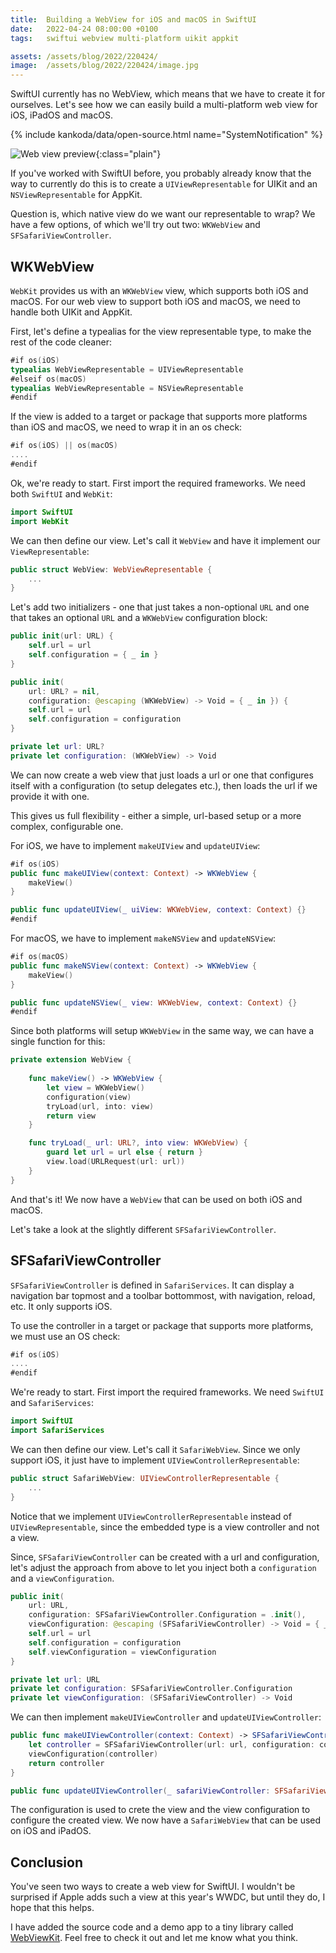 ```yaml
---
title:  Building a WebView for iOS and macOS in SwiftUI
date:   2022-04-24 08:00:00 +0100
tags:   swiftui webview multi-platform uikit appkit

assets: /assets/blog/2022/220424/
image:  /assets/blog/2022/220424/image.jpg
---
```


SwiftUI currently has no WebView, which means that we have to create it for ourselves. Let's see how we can easily build a multi-platform web view for iOS, iPadOS and macOS.

{% include kankoda/data/open-source.html name="SystemNotification" %}

![Web view preview]({{page.assets}}title.png){:class="plain"}

If you've worked with SwiftUI before, you probably already know that the way to currently do this is to create a `UIViewRepresentable` for UIKit and an `NSViewRepresentable` for AppKit.

Question is, which native view do we want our representable to wrap? We have a few options, of which we'll try out two: `WKWebView` and `SFSafariViewController`.


## WKWebView

`WebKit` provides us with an `WKWebView` view, which supports both iOS and macOS. For our web view to support both iOS and macOS, we need to handle both UIKit and AppKit.

First, let's define a typealias for the view representable type, to make the rest of the code cleaner:

```swift
#if os(iOS)
typealias WebViewRepresentable = UIViewRepresentable
#elseif os(macOS)
typealias WebViewRepresentable = NSViewRepresentable
#endif
```

If the view is added to a target or package that supports more platforms than iOS and macOS, we need to wrap it in an os check:

```swift
#if os(iOS) || os(macOS)
....
#endif
```

Ok, we're ready to start. First import the required frameworks. We need both `SwiftUI` and `WebKit`:

```swift
import SwiftUI
import WebKit
```

We can then define our view. Let's call it `WebView` and have it implement our `ViewRepresentable`:

```swift
public struct WebView: WebViewRepresentable {
    ...
}
```

Let's add two initializers - one that just takes a non-optional `URL` and one that takes an optional `URL` and a `WKWebView` configuration block:

```swift
public init(url: URL) {
    self.url = url
    self.configuration = { _ in }
}

public init(
    url: URL? = nil,
    configuration: @escaping (WKWebView) -> Void = { _ in }) {
    self.url = url
    self.configuration = configuration
}

private let url: URL?
private let configuration: (WKWebView) -> Void
```

We can now create a web view that just loads a url or one that configures itself with a configuration (to setup delegates etc.), then loads the url if we provide it with one.

This gives us full flexibility - either a simple, url-based setup or a more complex, configurable one.

For iOS, we have to implement `makeUIView` and `updateUIView`:

```swift
#if os(iOS)
public func makeUIView(context: Context) -> WKWebView {
    makeView()
}

public func updateUIView(_ uiView: WKWebView, context: Context) {}
#endif
```

For macOS, we have to implement `makeNSView` and `updateNSView`:

```swift
#if os(macOS)
public func makeNSView(context: Context) -> WKWebView {
    makeView()
}

public func updateNSView(_ view: WKWebView, context: Context) {}
#endif
```

Since both platforms will setup `WKWebView` in the same way, we can have a single function for this:

```swift
private extension WebView {
    
    func makeView() -> WKWebView {
        let view = WKWebView()
        configuration(view)
        tryLoad(url, into: view)
        return view
    }

    func tryLoad(_ url: URL?, into view: WKWebView) {
        guard let url = url else { return }
        view.load(URLRequest(url: url))
    }
}
```

And that's it! We now have a `WebView` that can be used on both iOS and macOS.

Let's take a look at the slightly different `SFSafariViewController`.


## SFSafariViewController

`SFSafariViewController` is defined in `SafariServices`. It can display a navigation bar topmost and a toolbar bottommost, with navigation, reload, etc. It only supports iOS.

To use the controller in a target or package that supports more platforms, we must use an OS check:

```swift
#if os(iOS)
....
#endif
```

We're ready to start. First import the required frameworks. We need `SwiftUI` and `SafariServices`:

```swift
import SwiftUI
import SafariServices
```

We can then define our view. Let's call it `SafariWebView`. Since we only support iOS, it just have to implement `UIViewControllerRepresentable`:

```swift
public struct SafariWebView: UIViewControllerRepresentable {
    ...
}
```

Notice that we implement `UIViewControllerRepresentable` instead of `UIViewRepresentable`, since the embedded type is a view controller and not a view.

Since, `SFSafariViewController` can be created with a url and configuration, let's adjust the approach from above to let you inject both a `configuration` and a `viewConfiguration`.

```swift
public init(
    url: URL,
    configuration: SFSafariViewController.Configuration = .init(),
    viewConfiguration: @escaping (SFSafariViewController) -> Void = { _ in }) {
    self.url = url
    self.configuration = configuration
    self.viewConfiguration = viewConfiguration
}

private let url: URL
private let configuration: SFSafariViewController.Configuration
private let viewConfiguration: (SFSafariViewController) -> Void
```

We can then implement `makeUIViewController` and `updateUIViewController`:

```swift
public func makeUIViewController(context: Context) -> SFSafariViewController {
    let controller = SFSafariViewController(url: url, configuration: configuration)
    viewConfiguration(controller)
    return controller
}

public func updateUIViewController(_ safariViewController: SFSafariViewController, context: Context) {}
```

The configuration is used to crete the view and the view configuration to configure the created view. We now have a `SafariWebView` that can be used on iOS and iPadOS.


## Conclusion

You've seen two ways to create a web view for SwiftUI. I wouldn't be surprised if Apple adds such a view at this year's WWDC, but until they do, I hope that this helps.

I have added the source code and a demo app to a tiny library called [WebViewKit]({{project.url}}). Feel free to check it out and let me know what you think.